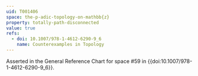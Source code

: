 ```yaml
---
uid: T001406
space: the-p-adic-topology-on-mathbb{z}
property: totally-path-disconnected
value: true
refs:
  - doi: 10.1007/978-1-4612-6290-9_6
    name: Counterexamples in Topology
---
```

Asserted in the General Reference Chart for space #59 in
{{doi:10.1007/978-1-4612-6290-9_6}}.
